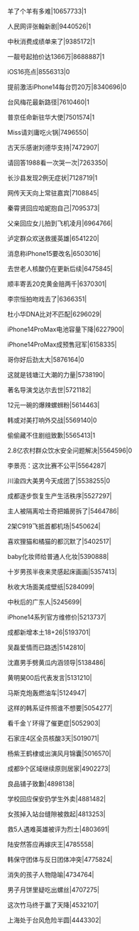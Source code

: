 羊了个羊有多难|10657733|1

人民网评张翰新剧|9440526|1

中秋消费成绩单来了|9385172|1

一靓号起拍价达1366万|8688887|1

iOS16亮点|8556313|0

提前激活iPhone14每台罚20万|8340696|0

台风梅花最新路径|7610460|1

普京任命新驻华大使|7501574|1

Miss请刘庸吃火锅|7496550|

古天乐感谢刘德华支持|7472907|

请回答1988看一次哭一次|7263350|

长沙县发现2例无症状|7128719|1

网传天天向上常驻嘉宾|7108845|

秦霄贤回应哈妮抱自己|7095373|

父亲回应女儿拍到飞机凌月|6964766|

泸定群众欢送救援英雄|6541220|

消息称iPhone15要改名|6503016|

去世老人核酸仍在更新后续|6475845|

顺丰寄丢20克黄金赔两千|6370301|

李宗恒拍吻戏去了|6366351|

杜小华DNA比对不匹配|6296029|

iPhone14ProMax电池容量下降|6227900|

iPhone14ProMax成预售冠军|6158335|

哥你好后劲太大|5876164|0

这就是钱塘江大潮的力量|5738190|

著名导演戈达尔去世|5721182|

12元一碗的爆辣螺蛳粉|5614463|

韩或对美打响外交战|5569140|0

偷偷藏不住剧组致歉|5565413|1

2.8亿农村群众饮水安全问题解决|5564596|0

李景亮：这次比赛不公平|5564287|

川渝四大美男今天成团了|5538255|0

成都逐步恢复生产生活秩序|5527297|

主人被隔离哈士奇把婚房拆了|5464786|

2架C919飞抵首都机场|5450624|

喜欢狸猫和橘猫的都沉默了|5402517|

baby化妆师给普通人化妆|5390888|

十岁男孩半夜来灵感起床画画|5357413|

秋收大场面美成壁纸|5284099|

中秋后的广东人|5245699|

iPhone14系列官方维修价|5213737|

成都新增本土18+26|5193701|

吴磊爱情而已路透|5142810|

沈嘉男手劈黄瓜内涵领导|5138486|

黄明昊00后代表发言|5131210|

马斯克炮轰燃油车|5124947|

这样的韩系证件照谁不想要|5054277|

看千金丫环得了催更症|5052903|

石家庄4区全员核酸3天|5019071|

杨紫王鹤棣或出演风月锦囊|5016570|

成都9个区域继续原则居家|4902273|

良品铺子致歉|4898138|

学校回应保安扔学生外卖|4881482|

女孩掉入站台缝隙被救起|4813253|

救5人遇难英雄被评为烈士|4803691|

陆安然答应再嫁庆王|4785558|

韩保守团体与反日团体冲突|4775824|

消失的孩子人物隐喻|4734764|

男子月饼里疑吃出螺丝|4707275|

这次竹马终于赢了天降|4532107|

上海处于台风危险半圆|4443302|

